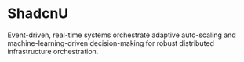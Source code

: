 # ShadcnU
Event-driven, real-time systems orchestrate adaptive auto-scaling and machine-learning-driven decision-making for robust distributed infrastructure orchestration.
